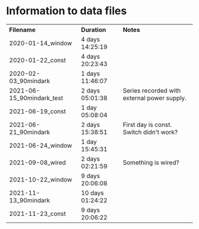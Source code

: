 # Information to data files

<!-- markdownlint-disable MD033 -->
<table>
  <tr>
    <th align="left">Filename</th>
    <th align="left">Duration</th>
    <th align="left">Notes</th>
  </tr>
  <tr>
    <td align="left">2020-01-14_window</td>
    <td align="left">4 days 14:25:19</td>
    <td align="left"></td>
  </tr>
  <tr>
    <td align="left">2020-01-22_const</td>
    <td align="left">4 days 20:23:43</td>
    <td align="left"></td>
  </tr>
  <tr>
    <td align="left">2020-02-03_90mindark</td>
    <td align="left">1 days 11:46:07</td>
    <td align="left"></td>
  </tr>
  </tr>
    <td align="left">2021-06-15_90mindark_test</td>
    <td align="left">2 days 05:01:38</td>
    <td align="left">Series recorded with external power supply.</td>
  <tr>
    <td align="left">2021-06-19_const</td>
    <td align="left">1 day 05:08:04</td>
    <td align="left"></td>
  </tr>
  <tr>
    <td align="left">2021-06-21_90mindark</td>
    <td align="left">2 days 15:38:51</td>
    <td align="left">First day is const. Switch didn't work?</td>
  </tr>
  <tr>
    <td align="left">2021-06-24_window</td>
    <td align="left">1 day 15:45:31</td>
    <td align="left"></td>
  </tr>
  <tr>
    <td align="left">2021-09-08_wired</td>
    <td align="left">2 days 02:21:59</td>
    <td align="left">Something is wired?</td>
  </tr>
  <tr>
    <td align="left">2021-10-22_window</td>
    <td align="left">9 days 20:06:08</td>
    <td align="left"></td>
  </tr>
  <tr>
    <td align="left">2021-11-13_90mindark</td>
    <td align="left">10 days 01:24:22</td>
    <td align="left"></td>
  </tr>
  <tr>
    <td align="left">2021-11-23_const</td>
    <td align="left">9 days 20:06:22</td>
    <td align="left"></td>
  </tr>
</table>

